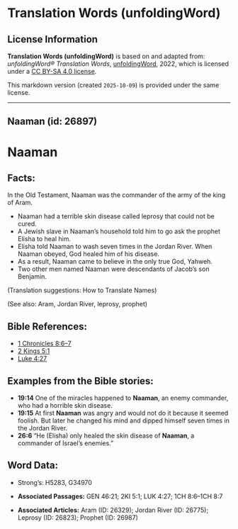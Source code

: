 # Translation Words (unfoldingWord)

## License Information

**Translation Words (unfoldingWord)** is based on and adapted from: _unfoldingWord® Translation Words_, [unfoldingWord](https://unfoldingword.org/utw), 2022, which is licensed under a [CC BY-SA 4.0 license](https://creativecommons.org/licenses/by-sa/4.0/legalcode.en).

This markdown version (created `2025-10-09`) is provided under the same license.



--------------------------------

## Naaman (id: 26897)

Naaman
======

Facts:
------

In the Old Testament, Naaman was the commander of the army of the king of Aram.

* Naaman had a terrible skin disease called leprosy that could not be cured.
* A Jewish slave in Naaman’s household told him to go ask the prophet Elisha to heal him.
* Elisha told Naaman to wash seven times in the Jordan River. When Naaman obeyed, God healed him of his disease.
* As a result, Naaman came to believe in the only true God, Yahweh.
* Two other men named Naaman were descendants of Jacob’s son Benjamin.

(Translation suggestions: How to Translate Names)

(See also: Aram, Jordan River, leprosy, prophet)

Bible References:
-----------------

* [1 Chronicles 8:6–7](https://ref.ly/1Chr8:6-1Chr8:7)
* [2 Kings 5:1](https://ref.ly/2Kgs5:1)
* [Luke 4:27](https://ref.ly/Luke4:27)

Examples from the Bible stories:
--------------------------------

* **19:14** One of the miracles happened to **Naaman**, an enemy commander, who had a horrible skin disease.
* **19:15** At first **Naaman** was angry and would not do it because it seemed foolish. But later he changed his mind and dipped himself seven times in the Jordan River.
* **26:6** “He (Elisha) only healed the skin disease of **Naaman**, a commander of Israel’s enemies.”

Word Data:
----------

* Strong’s: H5283, G34970

* **Associated Passages:** GEN 46:21; 2KI 5:1; LUK 4:27; 1CH 8:6–1CH 8:7
* **Associated Articles:** Aram (ID: 26329); Jordan River (ID: 26775); Leprosy (ID: 26823); Prophet (ID: 26987)

